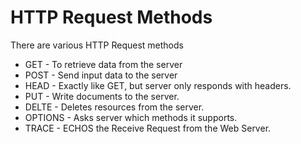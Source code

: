 # HTTP Request Methods

There are various HTTP Request methods

- GET     - To retrieve data from the server
- POST    - Send input data to the server
- HEAD    - Exactly like GET, but server only responds with headers.
- PUT     - Write documents to the server.
- DELTE   - Deletes resources from the server.
- OPTIONS - Asks server which methods it supports.
- TRACE   - ECHOS the Receive Request from the Web Server. 
